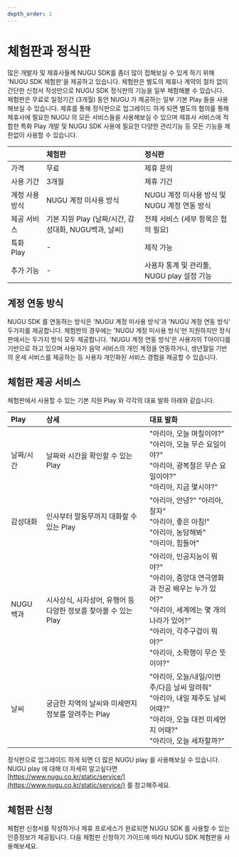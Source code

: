 ```yaml
---
depth_order: 1
---
```


# 체험판과 정식판

많은 개발자 및 제휴사들께 NUGU SDK를 좀더 많이 접해보실 수 있게 하기 위해 'NUGU SDK 체험판'을 제공하고 있습니다. 체험판은 별도의 제휴나 계약의 절차 없이 간단한 신청서 작성만으로 NUGU SDK
정식판의 기능을 일부 체험해볼 수 있습니다. 체험판은 무료로 일정기간 (3개월) 동안 NUGU 가 제공하는 일부 기본 Play 들을 사용해보실 수 있습니다. 제휴를 통해 정식판으로 업그레이드 하게 되면 별도의 협의를
통해 제휴사에 필요한 NUGU 의 모든 서비스들을 사용해보실 수 있으며 제휴사 서비스에 적합한 특화 Play 개발 및 NUGU SDK 사용에 필요한 다양한 관리기능 등 모든 기능을 제한없이 사용할 수 있습니다.

|          | 체험판                                  | 정식판                            |
|:---------|:-------------------------------------|:-------------------------------|
| 가격       | 무료                                   | 제휴 문의                          |
| 사용 기간    | 3개월                                  | 제휴 기간                          |
| 계정 사용 방식 | NUGU 계정 미사용 방식                       | NUGU 계정 미사용 방식 및 NUGU 계정 연동 방식 |
| 제공 서비스   | 기본 지원 Play (날짜/시간, 감성대화, NUGU백과, 날씨) | 전체 서비스 (세부 항목은 협의 필요)          |
| 특화 Play  | -                                    | 제작 가능                          |
| 추가 기능    | -                                    | 사용자 통계 및 관리툴, NUGU play 설정 기능  |

## 계정 연동 방식

NUGU SDK 를 연동하는 방식은 'NUGU 계정 미사용 방식'과 'NUGU 계정 연동 방식' 두가지를 제공합니다. 체험판의 경우에는 'NUGU 계정 미사용 방식'만 지원하지만 정식판에서는 두가지 방식 모두
제공합니다. 'NUGU 계정 연동 방식'은 사용자의 T아이디를 기반으로 하고 있으며 사용자가 음악 서비스의 개인 계정을 연동하거나, 생년월일 기반의 운세 서비스를 제공하는 등 사용자 개인화된 서비스 경험을 제공할 수
있습니다.

## 체험판 제공 서비스

체험판에서 사용할 수 있는 기본 지원 Play 와 각각의 대표 발화 아래와 같습니다.

| Play    | 상세                                      | 대표 발화                                                                                                                         |
|:--------|:----------------------------------------|:------------------------------------------------------------------------------------------------------------------------------|
| 날짜/시간   | 날짜와 시간을 확인할 수 있는 Play                   | "아리아, 오늘 며칠이야?"<br/>"아리아, 오늘 무슨 요일이야?"<br/>"아리아, 광복절은 무슨 요일이야?"<br/>"아리아, 지금 몇시야?"                                            |
| 감성대화    | 인사부터 말동무까지 대화할 수 있는 Play                | "아리아, 안녕?" "아리아, 잘자"<br/>"아리아, 좋은 아침!"<br/>"아리아, 농담해봐"<br/>"아리아, 힘들어"                                                         |
| NUGU 백과 | 시사상식, 사자성어, 유행어 등 다양한 정보를 찾아볼 수 있는 Play | "아리아, 인공지능이 뭐야?"<br/>"아리아, 중앙대 연극영화과 전공 배우는 누가 있어?"<br/>"아리아, 세계에는 몇 개의 나라가 있어?"<br/>"아리아, 각주구검이 뭐야?"<br/>"아리아, 소확행이 무슨 뜻이야?" |
| 날씨      | 궁금한 지역의 날씨와 미세먼지 정보를 알려주는 Play          | "아리아, 오늘/내일/이번주/다음 날씨 알려줘"<br/>"아리아, 내일 제주도 날씨 어때?"<br/>"아리아, 오늘 대전 미세먼지 어때?"<br/>"아리아, 오늘 세차할까?"                             |

정식판으로 업그레이드 하게 되면 더 많은 NUGU play 를 사용해보실 수 있습니다. NUGU play 에 대해 더 자세히 알고싶다면 [https://www.nugu.co.kr/static/service/](https://www.nugu.co.kr/static/service/) 를 참고해주세요.

## 체험판 신청

체험판 신청서를 작성하거나 제휴 프로세스가 완료되면 NUGU SDK 를 사용할 수 있는 인증정보가 제공됩니다. 다음 체험판 신청하기 가이드에 따라 NUGU SDK 체험판을 사용해보세요.

